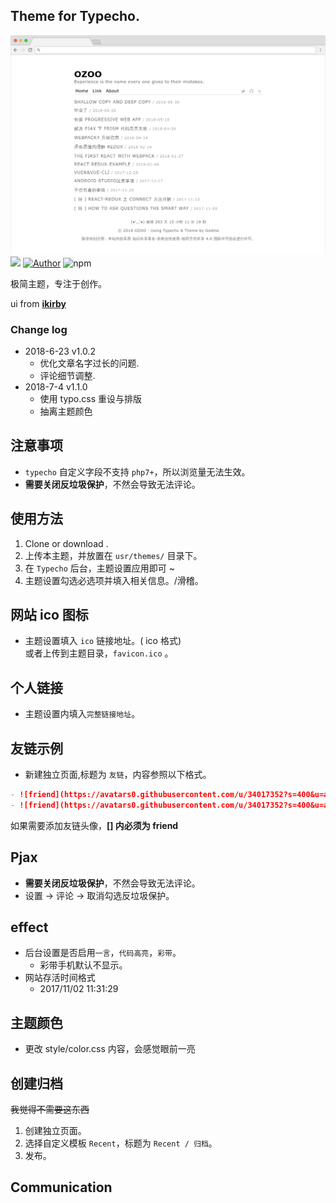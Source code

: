 ## Theme for Typecho.

![preView](https://raw.githubusercontent.com/shiyiya/Plain/master/screenshot.png)
![](https://img.shields.io/badge/Theme-%40Typecho-brightgreen.svg)
[![Author](https://img.shields.io/badge/Author-me-brightgreen.svg)](https://runtua.cn.com)
![npm](https://img.shields.io/npm/l/express.svg)

极简主题，专注于创作。

ui from **[ikirby](https://ikirby.me/)**

### Change log

- 2018-6-23 v1.0.2
  - 优化文章名字过长的问题.
  - 评论细节调整.
- 2018-7-4 v1.1.0
  - 使用 typo.css 重设与排版
  - 抽离主题颜色

## 注意事项

- `typecho` 自定义字段不支持 `php7+`，所以浏览量无法生效。
- **需要关闭反垃圾保护**，不然会导致无法评论。

## 使用方法

1.  Clone or download .
2.  上传本主题，并放置在 `usr/themes/` 目录下。
3.  在 `Typecho` 后台，主题设置应用即可 ~
4.  主题设置勾选必选项并填入相关信息。/滑稽。

## 网站 ico 图标

- 主题设置填入 `ico` 链接地址。( ico 格式)  
  或者上传到主题目录，`favicon.ico` 。

## 个人链接

- 主题设置内填入`完整链接地址`。

## 友链示例

- 新建独立页面,标题为 `友链`，内容参照以下格式。

```markdown
- ![friend](https://avatars0.githubusercontent.com/u/34017352?s=400&u=a06f4ca3cebd399527f469c9ce1c9d5486b0a406&v=4)[Google](https://Google.com)
- ![friend](https://avatars0.githubusercontent.com/u/34017352?s=400&u=a06f4ca3cebd399527f469c9ce1c9d5486b0a406&v=4)[Godme: 无非是一个不可知的背负](https://www.runtua.cn)
```

如果需要添加友链头像，**[] 内必须为 friend**

## Pjax

- **需要关闭反垃圾保护**，不然会导致无法评论。
- 设置 -> 评论 -> 取消勾选反垃圾保护。

## effect

- 后台设置是否启用`一言`，`代码高亮`，`彩带`。
  - 彩带手机默认不显示。
- 网站存活时间格式
  - 2017/11/02 11:31:29

## 主题颜色

- 更改 style/color.css 内容，会感觉眼前一亮

## 创建归档

~~我觉得不需要这东西~~

1.  创建独立页面。
2.  选择自定义模板 `Recent`，标题为 `Recent / 归档`。
3.  发布。

## Communication
